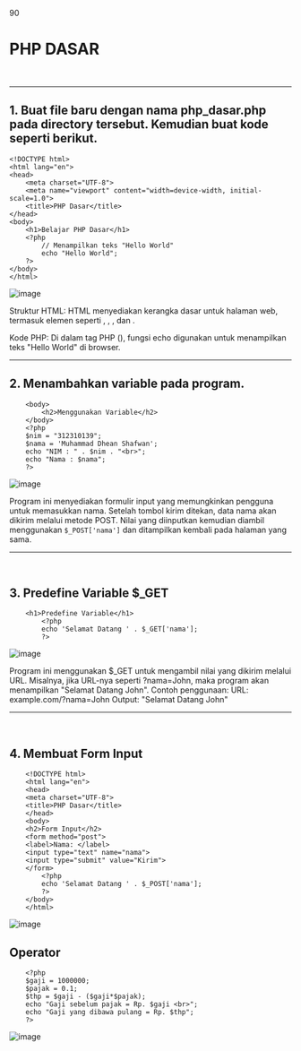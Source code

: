90<h1>PHP DASAR</h1>
<br> <hr>

<h2>1. Buat file baru dengan nama php_dasar.php pada directory tersebut. Kemudian buat kode seperti berikut.</h2>

    <!DOCTYPE html>
    <html lang="en">
    <head>
        <meta charset="UTF-8">
        <meta name="viewport" content="width=device-width, initial-scale=1.0">
        <title>PHP Dasar</title>
    </head>
    <body>
        <h1>Belajar PHP Dasar</h1>
        <?php
            // Menampilkan teks "Hello World"
            echo "Hello World";
        ?>
    </body>
    </html>

    
![image](https://github.com/user-attachments/assets/a0069d17-4da2-407b-8e3d-0120378be7f8)


Struktur HTML: HTML menyediakan kerangka dasar untuk halaman web, termasuk elemen seperti <!DOCTYPE html>, <html>, <head>, dan <body>.

Kode PHP: Di dalam tag PHP (<?php ?>), fungsi echo digunakan untuk menampilkan teks "Hello World" di browser.
<br> <hr>

<h2>2. Menambahkan variable pada program.</h2>

        <body>
            <h2>Menggunakan Variable</h2>
        </body>
        <?php
        $nim = "312310139";
        $nama = 'Muhammad Dhean Shafwan';
        echo "NIM : " . $nim . "<br>";
        echo "Nama : $nama";
        ?>

![image](https://github.com/user-attachments/assets/5a79c418-a600-4f8e-955f-9e94468c4615)

Program ini menyediakan formulir input yang memungkinkan pengguna untuk memasukkan nama. Setelah tombol kirim ditekan, data nama akan dikirim melalui metode POST. Nilai yang diinputkan kemudian diambil menggunakan `$_POST['nama']` dan ditampilkan kembali pada halaman yang sama.
<hr> <br>


<h2>3. Predefine Variable $_GET</h2>    

        <h1>Predefine Variable</h1>
            <?php
            echo 'Selamat Datang ' . $_GET['nama'];
            ?>

![image](https://github.com/user-attachments/assets/15a1cdf7-5710-4764-bb31-6f3b1fccfb11)

Program ini menggunakan $_GET untuk mengambil nilai yang dikirim melalui URL. Misalnya, jika URL-nya seperti ?nama=John, maka program akan menampilkan "Selamat Datang John".
Contoh penggunaan:
URL: example.com/?nama=John
Output: "Selamat Datang John"
<hr> <br>

<h2>4. Membuat Form Input</h2>

        <!DOCTYPE html>
        <html lang="en">
        <head>
        <meta charset="UTF-8">
        <title>PHP Dasar</title>
        </head>
        <body>
        <h2>Form Input</h2>
        <form method="post">
        <label>Nama: </label>
        <input type="text" name="nama">
        <input type="submit" value="Kirim">
        </form>
            <?php
            echo 'Selamat Datang ' . $_POST['nama'];
            ?>
        </body>
        </html>

![image](https://github.com/user-attachments/assets/271e68b8-8708-42a2-8e81-dcb729ff361b)


<h2>Operator</h2>

        <?php
        $gaji = 1000000;
        $pajak = 0.1;
        $thp = $gaji - ($gaji*$pajak);
        echo "Gaji sebelum pajak = Rp. $gaji <br>";
        echo "Gaji yang dibawa pulang = Rp. $thp";
        ?>

![image](https://github.com/user-attachments/assets/be559cfa-2fa5-475c-a165-6a2e8f9e6806)




